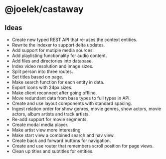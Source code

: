 # @joelek/castaway

## Ideas

* Create new typed REST API that re-uses the context entities.
* Rewrite the indexer to support delta updates.
* Add support for mutiple media sources.
* Add playlisting functionality for audio content.
* Add files and directories into database.
* Index video resolution and image sizes.
* Split person into three routes.
* Set titles based on page.
* Make search function for each entity in data.
* Export icons with 24px sizes.
* Make client reconnect after going offline.
* Move redundant data from base types to full types in API.
* Create and use layout components with standard spacing.
* Ingest relation order for show genres, movie genres, show actors, movie actors, album artists and track artists.
* Re-add support for movie segments.
* Create modal media player.
* Make artist view more interesting
* Make start view a combined search and nav view.
* Create back and forward buttons for navigation.
* Create and use router that remembers scroll position for page views.
* Clean up titles and subtitles for entities.
